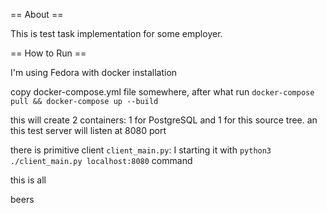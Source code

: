 == About ==

This is test task implementation for some employer.

== How to Run ==

I'm using Fedora with docker installation

copy docker-compose.yml file somewhere,
after what run `docker-compose pull && docker-compose up --build`

this will create 2 containers: 1 for PostgreSQL and 1 for this
source tree. an this test server will listen at 8080 port

there is primitive client `client_main.py`: I starting it with `python3 ./client_main.py localhost:8080` command

this is all

beers
